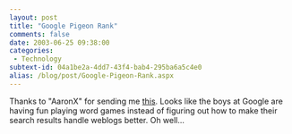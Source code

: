 ```yaml
---
layout: post
title: "Google Pigeon Rank"
comments: false
date: 2003-06-25 09:38:00
categories:
 - Technology
subtext-id: 04a1be2a-4dd7-43f4-bab4-295ba6a5c4e0
alias: /blog/post/Google-Pigeon-Rank.aspx
---
```



Thanks to "AaronX" for sending me [this](http://www.google.com/technology/pigeonrank.html). Looks like the boys at Google are having fun playing word games instead of figuring out how to make their search results handle weblogs better. Oh well... 
